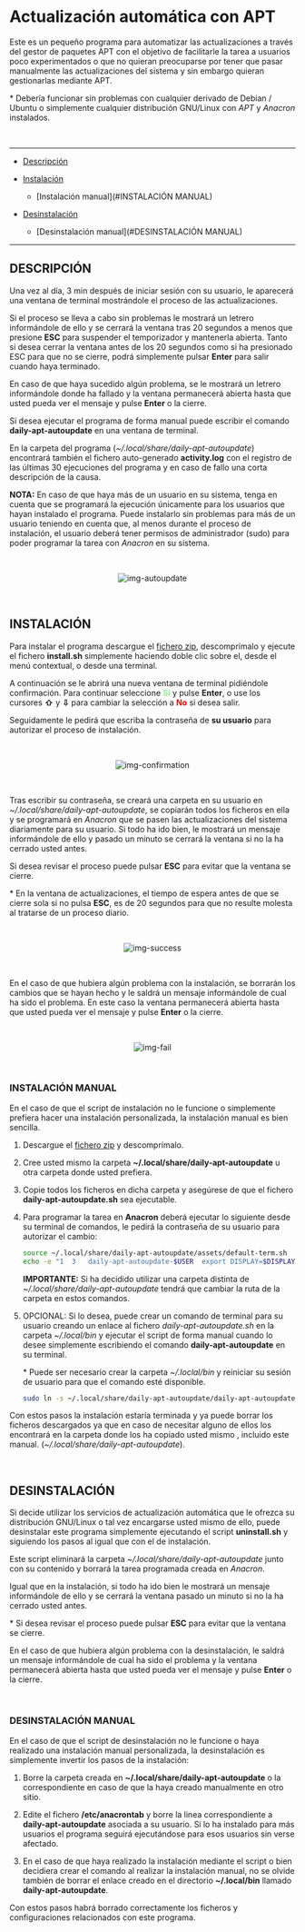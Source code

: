 # Actualización automática con APT

Este es un pequeño programa para automatizar las actualizaciones a través del gestor de paquetes APT con el objetivo de facilitarle la tarea a usuarios poco experimentados o que no quieran preocuparse por tener que pasar manualmente las actualizaciones del sistema y sin embargo quieran gestionarlas mediante APT.

\* Debería funcionar sin problemas con cualquier derivado de Debian / Ubuntu o simplemente cualquier distribución GNU/Linux con _APT_ y _Anacron_ instalados.

<br />

____

- [Descripción](#DESCRIPCIÓN)

- [Instalación](#INSTALACIÓN)
  
  - [Instalación manual](#INSTALACIÓN MANUAL)

- [Desinstalación](#DESINSTALACIÓN)
  
  - [Desinstalación manual](#DESINSTALACIÓN MANUAL)

____

## DESCRIPCIÓN

Una vez al día, 3 min después de iniciar sesión con su usuario, le aparecerá una ventana de terminal mostrándole el proceso de las actualizaciones.

Si el proceso se lleva a cabo sin problemas le mostrará un letrero informándole de ello y se cerrará la ventana tras 20 segundos a menos que presione **ESC** para suspender el temporizador y mantenerla abierta. Tanto si desea cerrar la ventana antes de los 20 segundos como si ha presionado ESC para que no se cierre, podrá simplemente pulsar **Enter** para salir cuando haya terminado.

En caso de que haya sucedido algún problema, se le mostrará un letrero informándole  donde ha fallado y la ventana permanecerá abierta hasta que usted pueda ver el mensaje y pulse **Enter** o la cierre.

Si desea ejecutar el programa de forma manual puede escribir el comando **daily-apt-autoupdate** en una ventana de terminal.

En la carpeta del programa (_~/.local/share/daily-apt-autoupdate_) encontrará también el fichero auto-generado **activity.log** con el registro de las últimas 30 ejecuciones del programa y en caso de fallo una corta descripción de la causa.

**NOTA:** En caso de que haya más de un usuario en su sistema, tenga en cuenta que se  programará la ejecución únicamente para los usuarios que hayan instalado el programa. Puede instalarlo sin problemas para más de un usuario teniendo en cuenta que, al menos durante el proceso de instalación, el usuario deberá tener permisos de administrador (sudo) para poder programar la tarea con _Anacron_ en su sistema.

<br />

<p align="center">
   <img src="assets/img-autoupdate.png" alt="img-autoupdate"/>
</p>

<br />

## INSTALACIÓN

Para instalar el programa descargue el [fichero zip](https://github.com/FenrirWolfwood/daily-apt-autoupdate/archive/refs/tags/v1.1.0.zip), descomprímalo y ejecute el fichero **install.sh** simplemente haciendo doble clic sobre el, desde el menú contextual, o desde una terminal.

A continuación se le abrirá una nueva ventana de terminal pidiéndole confirmación. Para continuar seleccione **<span style="color:lightgreen">Si</span>** y pulse **Enter**, o use los cursores **⇧** y **⇩** para cambiar la selección a **<span style="color:red">No</span>** si desea salir.

Seguidamente le pedirá que escriba la contraseña de **su usuario** para autorizar el proceso de instalación.

<br />

<p align="center">
   <img src="assets/img-confirmation.png" alt="img-confirmation"/>
</p>

<br />

Tras escribir su contraseña, se creará una carpeta en su usuario en _~/.local/share/daily-apt-autoupdate_, se copiarán todos los ficheros en ella y se programará en _Anacron_ que se pasen las actualizaciones del sistema diariamente para su usuario. Si todo ha ido bien, le mostrará un mensaje informándole de ello y pasado un minuto se cerrará la ventana si no la ha cerrado usted antes.

Si desea revisar el proceso puede pulsar **ESC** para evitar que la ventana se cierre.

\* En la ventana de actualizaciones, el tiempo de espera antes de que se cierre sola si no pulsa **ESC**, es de 20 segundos para que no resulte molesta al tratarse de un proceso diario.

<br />

<p align="center">
   <img src="assets/img-success.png" alt="img-success"/>
</p>

<br />

En el caso de que hubiera algún problema con la instalación, se borrarán los cambios que se hayan hecho y le saldrá un mensaje informándole de cual ha sido el problema. En este caso la ventana permanecerá abierta hasta que usted pueda ver el mensaje y pulse **Enter** o la cierre.

<br />

<p align="center">
   <img src="assets/img-fail.png" alt="img-fail"/>
</p>

<br />

### INSTALACIÓN MANUAL

En el caso de que el script de instalación no le funcione o simplemente prefiera hacer una instalación personalizada, la instalación manual es bien sencilla.

1. Descargue el [fichero zip](https://github.com/FenrirWolfwood/daily-apt-autoupdate/archive/refs/tags/v1.1.0.zip) y descomprímalo.

2. Cree usted mismo la carpeta **~/.local/share/daily-apt-autoupdate** u otra carpeta donde usted prefiera.

3. Copie todos los ficheros en dicha carpeta y asegúrese de que el fichero **daily-apt-autoupdate.sh** sea ejecutable.

4. Para programar la tarea en **Anacron** deberá ejecutar lo siguiente desde su terminal de comandos, le pedirá la contraseña de su usuario para autorizar el cambio:
   
   ```bash
   source ~/.local/share/daily-apt-autoupdate/assets/default-term.sh
   echo -e "1  3   daily-apt-autoupdate-$USER  export DISPLAY=$DISPLAY XAUTHORITY=$XAUTHORITY HOME=$HOME USER=$USER GROUP=$(id -gn) && $default_term $HOME/.local/share/daily-apt-autoupdate/daily-apt-autoupdate.sh &" | sudo tee -a /etc/anacrontab > /dev/null
   ```
   
   **IMPORTANTE:** Si ha decidido utilizar una carpeta distinta de _~/.local/share/daily-apt-autoupdate_ tendrá que cambiar la ruta de la carpeta en estos comandos.

5. OPCIONAL: Si lo desea, puede crear un comando de terminal para su usuario creando un enlace al fichero _daily-apt-autoupdate.sh_ en la carpeta _~/.local/bin_ y ejecutar el script de forma manual cuando lo desee simplemente escribiendo el comando **daily-apt-autoupdate** en su terminal.
   
   \* Puede ser necesario crear la carpeta _~/.loclal/bin_ y reiniciar su sesión de usuario para que el comando esté disponible.
   
   ```bash
   sudo ln -s ~/.local/share/daily-apt-autoupdate/daily-apt-autoupdate.sh ~/.local/bin/daily-apt-autoupdate   
   ```

Con estos pasos la instalación estaría terminada y ya puede borrar los ficheros descargados ya que en caso de necesitar alguno de ellos los encontrará en la carpeta donde los ha copiado usted mismo , incluido este manual. (_~/.local/share/daily-apt-autoupdate_).

<br />

## DESINSTALACIÓN

Si decide utilizar los servicios de actualización automática que le ofrezca su distribución GNU/Linux o tal vez encargarse usted mismo de ello, puede desinstalar este programa simplemente ejecutando el script **uninstall.sh** y siguiendo los pasos al igual que con el de instalación.

Este script eliminará la carpeta _~/.local/share/daily-apt-autoupdate_ junto con su contenido y borrará la tarea programada creada en _Anacron_.

Igual que en la instalación, si todo ha ido bien le mostrará un mensaje informándole de ello y se cerrará la ventana pasado un minuto si no la ha cerrado usted antes.

\* Si desea revisar el proceso puede pulsar **ESC** para evitar que la ventana se cierre.

En el caso de que hubiera algún problema con la desinstalación, le saldrá un mensaje informándole de cual ha sido el problema y la ventana permanecerá abierta hasta que usted pueda ver el mensaje y pulse **Enter** o la cierre.

<br />

### DESINSTALACIÓN MANUAL

En el caso de que el script de desinstalación no le funcione o haya realizado una instalación manual personalizada, la desinstalación es simplemente invertir los pasos de la instalación:

1. Borre la carpeta creada en **~/.local/share/daily-apt-autoupdate** o la correspondiente en caso de que la haya creado manualmente en otro sitio.

2. Edite el fichero **/etc/anacrontab** y borre la linea correspondiente a **daily-apt-autoupdate** asociada a su usuario. Si lo ha instalado para más usuarios el programa seguirá ejecutándose para esos usuarios sin verse afectado.

3. En el caso de que haya realizado la instalación mediante el script o bien decidiera crear el comando al realizar la instalación manual, no se olvide también de borrar el enlace creado en el directorio **~/.local/bin** llamado **daily-apt-autoupdate**.

Con estos pasos habrá borrado correctamente los ficheros y configuraciones relacionados con este programa.
